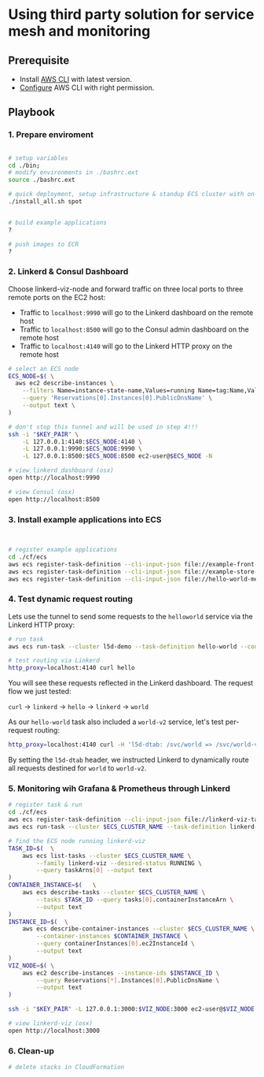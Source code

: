 # Using third party solution for service mesh and monitoring

## Prerequisite

- Install [AWS CLI](https://docs.aws.amazon.com/cli/latest/userguide/cli-chap-install.html) with latest version.
- [Configure](https://docs.aws.amazon.com/cli/latest/userguide/cli-chap-configure.html) AWS CLI with right permission.

## Playbook

### 1. Prepare enviroment

```bash

# setup variables
cd ./bin;
# modify environments in ./bashrc.ext
source ./bashrc.ext

# quick deployment, setup infrastructure & standup ECS cluster with on-demand instance
./install_all.sh spot


# build example applications
?

# push images to ECR
?

```

### 2. Linkerd & Consul Dashboard

Choose linkerd-viz-node and forward traffic on three local ports to
three remote ports on the EC2 host:

- Traffic to `localhost:9990` will go to the Linkerd dashboard on the remote
  host
- Traffic to `localhost:8500` will go to the Consul admin dashboard on the
  remote host
- Traffic to `localhost:4140` will go to the Linkerd HTTP proxy on the remote
  host

```bash
# select an ECS node
ECS_NODE=$( \
  aws ec2 describe-instances \
    --filters Name=instance-state-name,Values=running Name=tag:Name,Values=*linkerdviz-node  \
    --query 'Reservations[0].Instances[0].PublicDnsName' \
    --output text \
)

# don't stop this tunnel and will be used in step 4!!!
ssh -i "$KEY_PAIR" \
    -L 127.0.0.1:4140:$ECS_NODE:4140 \
    -L 127.0.0.1:9990:$ECS_NODE:9990 \
    -L 127.0.0.1:8500:$ECS_NODE:8500 ec2-user@$ECS_NODE -N

# view linkerd dashboard (osx)
open http://localhost:9990

# view Consul (osx)
open http://localhost:8500

```

### 3. Install example applications into ECS

```bash


# register example applications
cd ./cf/ecs
aws ecs register-task-definition --cli-input-json file://example-front-task-definition.json
aws ecs register-task-definition --cli-input-json file://example-store-task-definition.json
aws ecs register-task-definition --cli-input-json file://hello-world-mesh-task-definition.json

```

### 4. Test dynamic request routing

Lets use the tunnel to send some requests to the `helloworld` service via the
Linkerd HTTP proxy:

```bash
# run task
aws ecs run-task --cluster l5d-demo --task-definition hello-world --count 2

# test routing via Linkerd
http_proxy=localhost:4140 curl hello
```

You will see these requests reflected in the Linkerd dashboard. The request flow
we just tested:

`curl` -> `linkerd` -> `hello` -> `linkerd` -> `world`

As our `hello-world` task also included a `world-v2` service, let's test
per-request routing:

```bash
http_proxy=localhost:4140 curl -H 'l5d-dtab: /svc/world => /svc/world-v2' hello
```

By setting the `l5d-dtab` header, we instructed Linkerd to dynamically route all
requests destined for `world` to `world-v2`.

### 5. Monitoring wih Grafana & Prometheus through Linkerd

```bash
# register task & run
cd ./cf/ecs
aws ecs register-task-definition --cli-input-json file://linkerd-viz-task-definition.json
aws ecs run-task --cluster $ECS_CLUSTER_NAME --task-definition linkerd-viz --count 1

# find the ECS node running linkerd-viz
TASK_ID=$(  \
    aws ecs list-tasks --cluster $ECS_CLUSTER_NAME \
        --family linkerd-viz --desired-status RUNNING \
        --query taskArns[0] --output text
)
CONTAINER_INSTANCE=$(   \
    aws ecs describe-tasks --cluster $ECS_CLUSTER_NAME \
        --tasks $TASK_ID --query tasks[0].containerInstanceArn \
        --output text
)
INSTANCE_ID=$(  \
    aws ecs describe-container-instances --cluster $ECS_CLUSTER_NAME \
        --container-instances $CONTAINER_INSTANCE \
        --query containerInstances[0].ec2InstanceId \
        --output text
)
VIZ_NODE=$( \
    aws ec2 describe-instances --instance-ids $INSTANCE_ID \
        --query Reservations[*].Instances[0].PublicDnsName \
        --output text
)

ssh -i "$KEY_PAIR" -L 127.0.0.1:3000:$VIZ_NODE:3000 ec2-user@$VIZ_NODE -N

# view linkerd-viz (osx)
open http://localhost:3000

```

### 6. Clean-up

```bash
# delete stacks in CloudFormation

```
